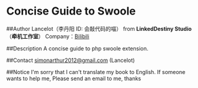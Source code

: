Concise Guide to Swoole
===================

##Author
Lancelot（李丹阳 ID: 会敲代码的喵） from **LinkedDestiny Studio**（**牵机工作室**）
Company：[Bilibili](http://www.bilibili.com/)

##Description
A concise guide to php swoole extension. 

##Contact
simonarthur2012@gmail.com (Lancelot)

##Notice
I'm sorry that I can't translate my book to English. If someone wants to help me, Please send an email to me, thanks
